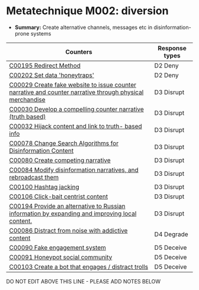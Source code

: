 # Metatechnique M002: diversion

* **Summary:** Create alternative channels, messages etc in disinformation-prone systems


| Counters | Response types |
| -------- | -------------- |
| [C00195 Redirect Method](../counters/C00195.md) | D2 Deny |
| [C00202 Set data 'honeytraps'](../counters/C00202.md) | D2 Deny |
| [C00029 Create fake website to issue counter narrative and counter narrative through physical merchandise](../counters/C00029.md) | D3 Disrupt |
| [C00030 Develop a compelling counter narrative (truth based)](../counters/C00030.md) | D3 Disrupt |
| [C00032 Hijack content and link to truth- based info](../counters/C00032.md) | D3 Disrupt |
| [C00078 Change Search Algorithms for Disinformation Content](../counters/C00078.md) | D3 Disrupt |
| [C00080 Create competing narrative](../counters/C00080.md) | D3 Disrupt |
| [C00084 Modify disinformation narratives, and rebroadcast them](../counters/C00084.md) | D3 Disrupt |
| [C00100 Hashtag jacking](../counters/C00100.md) | D3 Disrupt |
| [C00106 Click-bait centrist content](../counters/C00106.md) | D3 Disrupt |
| [C00194 Provide an alternative to Russian information by expanding and improving local content.](../counters/C00194.md) | D3 Disrupt |
| [C00086 Distract from noise with addictive content](../counters/C00086.md) | D4 Degrade |
| [C00090 Fake engagement system](../counters/C00090.md) | D5 Deceive |
| [C00091 Honeypot social community](../counters/C00091.md) | D5 Deceive |
| [C00103 Create a bot that engages / distract trolls](../counters/C00103.md) | D5 Deceive |



DO NOT EDIT ABOVE THIS LINE - PLEASE ADD NOTES BELOW